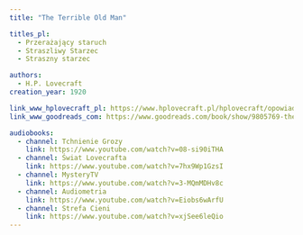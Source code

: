 ```yaml
---
title: "The Terrible Old Man"

titles_pl:
  - Przerażający staruch
  - Straszliwy Starzec
  - Straszny starzec

authors:
  - H.P. Lovecraft
creation_year: 1920

link_www_hplovecraft_pl: https://www.hplovecraft.pl/hplovecraft/opowiadania-nowele-powiesci/the-terrible-old-man/
link_www_goodreads_com: https://www.goodreads.com/book/show/9805769-the-terrible-old-man

audiobooks:
  - channel: Tchnienie Grozy
    link: https://www.youtube.com/watch?v=08-si90iTHA
  - channel: Świat Lovecrafta
    link: https://www.youtube.com/watch?v=7hx9Wp1GzsI
  - channel: MysteryTV
    link: https://www.youtube.com/watch?v=3-MQmMDHv8c
  - channel: Audiometria
    link: https://www.youtube.com/watch?v=Eiobs6wArfU
  - channel: Strefa Cieni
    link: https://www.youtube.com/watch?v=xjSee6leQio
---
```


